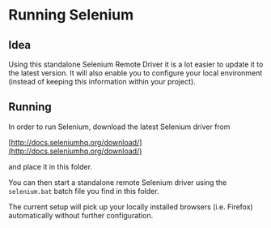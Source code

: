 # Running Selenium

## Idea

Using this standalone Selenium Remote Driver it is a lot easier to update it to the latest version. It will also enable you to configure your local environment (instead of keeping this information within your project).

## Running

In order to run Selenium, download the latest Selenium driver from 

[http://docs.seleniumhq.org/download/](http://docs.seleniumhq.org/download/)

and place it in this folder.

You can then start a standalone remote Selenium driver using the `selenium.bat` batch file 
you find in this folder.

The current setup will pick up your locally installed browsers (i.e. Firefox) automatically without further configuration.
